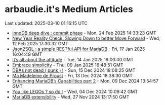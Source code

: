 # arbaudie.it's Medium Articles

Last updated: 2025-03-10 01:16:15 UTC

- [InnoDB deep dive : commit phase](articles/innodb-deep-dive-commit-phase.md) - Mon, 24 Feb 2025 14:33:23 GMT
- [New Year Reality Check: Slowing Down to better Move Forward](articles/new-year-reality-check-slowing-down-to-better-move-forward.md) - Wed, 12 Feb 2025 17:30:32 GMT
- [Json2SQL : a simple RESTful API for MariaDB](articles/json2sql-a-simple-restful-api-for-mariadb.md) - Fri, 17 Jan 2025 16:04:49 GMT
- [It’s all about the attitude](articles/its-all-about-the-attitude.md) - Tue, 14 Jan 2025 19:00:00 GMT
- [Embrace simplicity](articles/embrace-simplicity.md) - Thu, 09 Jan 2025 16:48:51 GMT
- [DBAs not dead ( punk ) !](articles/dbas-not-dead-punk.md) - Sun, 15 Dec 2024 18:08:25 GMT
- [Ma Madeleine de Proust](articles/ma-madeleine-de-proust.md) - Fri, 13 Dec 2024 18:38:30 GMT
- [Enhancing MariaDB’s Capabilities part 2](articles/enhancing-mariadbs-capabilities-part-2.md) - Mon, 09 Dec 2024 13:54:57 GMT
- [You like LEGOs ? so do I](articles/you-like-legos-so-do-i.md) - Wed, 04 Dec 2024 10:09:42 GMT
- [MariaDB extensibility](articles/mariadb-extensibility.md) - Wed, 27 Nov 2024 13:17:50 GMT
